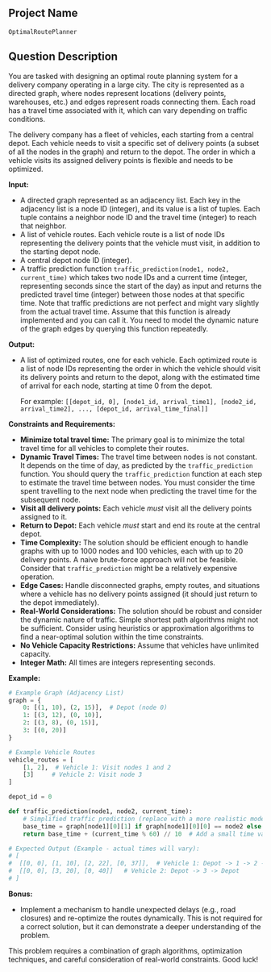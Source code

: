 ## Project Name

`OptimalRoutePlanner`

## Question Description

You are tasked with designing an optimal route planning system for a delivery company operating in a large city. The city is represented as a directed graph, where nodes represent locations (delivery points, warehouses, etc.) and edges represent roads connecting them. Each road has a travel time associated with it, which can vary depending on traffic conditions.

The delivery company has a fleet of vehicles, each starting from a central depot. Each vehicle needs to visit a specific set of delivery points (a subset of all the nodes in the graph) and return to the depot. The order in which a vehicle visits its assigned delivery points is flexible and needs to be optimized.

**Input:**

*   A directed graph represented as an adjacency list. Each key in the adjacency list is a node ID (integer), and its value is a list of tuples. Each tuple contains a neighbor node ID and the travel time (integer) to reach that neighbor.
*   A list of vehicle routes. Each vehicle route is a list of node IDs representing the delivery points that the vehicle must visit, in addition to the starting depot node.
*   A central depot node ID (integer).
*   A traffic prediction function `traffic_prediction(node1, node2, current_time)` which takes two node IDs and a current time (integer, representing seconds since the start of the day) as input and returns the predicted travel time (integer) between those nodes at that specific time. Note that traffic predictions are not perfect and might vary slightly from the actual travel time. Assume that this function is already implemented and you can call it. You need to model the dynamic nature of the graph edges by querying this function repeatedly.

**Output:**

*   A list of optimized routes, one for each vehicle. Each optimized route is a list of node IDs representing the order in which the vehicle should visit its delivery points and return to the depot, along with the estimated time of arrival for each node, starting at time 0 from the depot.

    For example:
    `[[depot_id, 0], [node1_id, arrival_time1], [node2_id, arrival_time2], ..., [depot_id, arrival_time_final]]`

**Constraints and Requirements:**

*   **Minimize total travel time:** The primary goal is to minimize the total travel time for all vehicles to complete their routes.
*   **Dynamic Travel Times:** The travel time between nodes is not constant. It depends on the time of day, as predicted by the `traffic_prediction` function. You should query the `traffic_prediction` function at each step to estimate the travel time between nodes. You must consider the time spent travelling to the next node when predicting the travel time for the subsequent node.
*   **Visit all delivery points:** Each vehicle *must* visit all the delivery points assigned to it.
*   **Return to Depot:** Each vehicle *must* start and end its route at the central depot.
*   **Time Complexity:** The solution should be efficient enough to handle graphs with up to 1000 nodes and 100 vehicles, each with up to 20 delivery points. A naive brute-force approach will not be feasible. Consider that `traffic_prediction` might be a relatively expensive operation.
*   **Edge Cases:** Handle disconnected graphs, empty routes, and situations where a vehicle has no delivery points assigned (it should just return to the depot immediately).
*   **Real-World Considerations:** The solution should be robust and consider the dynamic nature of traffic. Simple shortest path algorithms might not be sufficient. Consider using heuristics or approximation algorithms to find a near-optimal solution within the time constraints.
*   **No Vehicle Capacity Restrictions:** Assume that vehicles have unlimited capacity.
*   **Integer Math:** All times are integers representing seconds.

**Example:**

```python
# Example Graph (Adjacency List)
graph = {
    0: [(1, 10), (2, 15)],  # Depot (node 0)
    1: [(3, 12), (0, 10)],
    2: [(3, 8), (0, 15)],
    3: [(0, 20)]
}

# Example Vehicle Routes
vehicle_routes = [
    [1, 2],  # Vehicle 1: Visit nodes 1 and 2
    [3]     # Vehicle 2: Visit node 3
]

depot_id = 0

def traffic_prediction(node1, node2, current_time):
    # Simplified traffic prediction (replace with a more realistic model)
    base_time = graph[node1][0][1] if graph[node1][0][0] == node2 else graph[node1][1][1]
    return base_time + (current_time % 60) // 10  # Add a small time variation based on current time

# Expected Output (Example - actual times will vary):
# [
#  [[0, 0], [1, 10], [2, 22], [0, 37]],  # Vehicle 1: Depot -> 1 -> 2 -> Depot
#  [[0, 0], [3, 20], [0, 40]]   # Vehicle 2: Depot -> 3 -> Depot
# ]
```

**Bonus:**

*   Implement a mechanism to handle unexpected delays (e.g., road closures) and re-optimize the routes dynamically. This is not required for a correct solution, but it can demonstrate a deeper understanding of the problem.

This problem requires a combination of graph algorithms, optimization techniques, and careful consideration of real-world constraints. Good luck!
